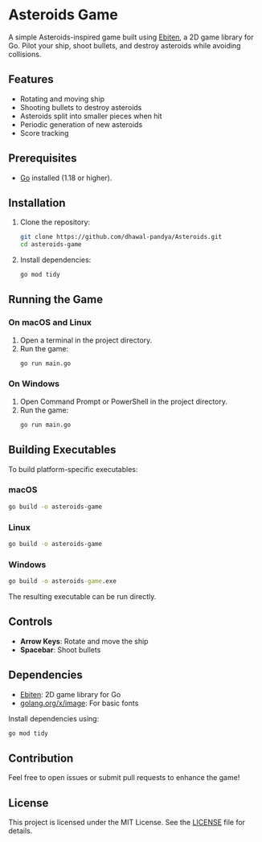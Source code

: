 # Asteroids Game

A simple Asteroids-inspired game built using [Ebiten](https://ebiten.org/), a 2D game library for Go. Pilot your ship, shoot bullets, and destroy asteroids while avoiding collisions.

## Features
- Rotating and moving ship
- Shooting bullets to destroy asteroids
- Asteroids split into smaller pieces when hit
- Periodic generation of new asteroids
- Score tracking

## Prerequisites
- [Go](https://golang.org/doc/install) installed (1.18 or higher).

## Installation

1. Clone the repository:
   ```bash
   git clone https://github.com/dhawal-pandya/Asteroids.git
   cd asteroids-game
   ```

2. Install dependencies:
   ```bash
   go mod tidy
   ```

## Running the Game

### On macOS and Linux
1. Open a terminal in the project directory.
2. Run the game:
   ```bash
   go run main.go
   ```

### On Windows
1. Open Command Prompt or PowerShell in the project directory.
2. Run the game:
   ```cmd
   go run main.go
   ```

## Building Executables
To build platform-specific executables:

### macOS
```bash
go build -o asteroids-game
```

### Linux
```bash
go build -o asteroids-game
```

### Windows
```cmd
go build -o asteroids-game.exe
```

The resulting executable can be run directly.

## Controls
- **Arrow Keys**: Rotate and move the ship
- **Spacebar**: Shoot bullets

## Dependencies
- [Ebiten](https://ebiten.org/): 2D game library for Go
- [golang.org/x/image](https://pkg.go.dev/golang.org/x/image): For basic fonts

Install dependencies using:
```bash
go mod tidy
```

## Contribution
Feel free to open issues or submit pull requests to enhance the game!

## License
This project is licensed under the MIT License. See the [LICENSE](LICENSE) file for details.
